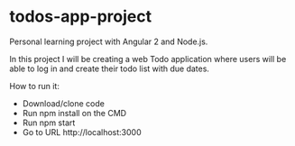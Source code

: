# todos-app-project

Personal learning project with Angular 2 and Node.js. 

In this project I will be creating a web Todo application where users will be able to log in and create their todo list with due dates.

How to run it:
- Download/clone code
- Run npm install on the CMD
- Run npm start
- Go to URL http://localhost:3000
